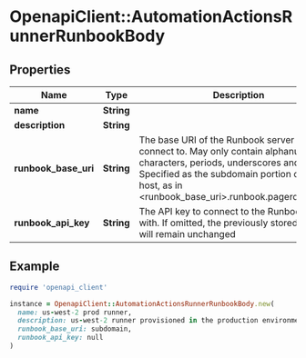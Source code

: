 # OpenapiClient::AutomationActionsRunnerRunbookBody

## Properties

| Name | Type | Description | Notes |
| ---- | ---- | ----------- | ----- |
| **name** | **String** |  | [optional] |
| **description** | **String** |  | [optional] |
| **runbook_base_uri** | **String** | The base URI of the Runbook server to connect to. May only contain alphanumeric characters, periods, underscores and dashes. Specified as the subdomain portion of an RBA host, as in &lt;runbook_base_uri&gt;.runbook.pagerduty.cloud | [optional] |
| **runbook_api_key** | **String** | The API key to connect to the Runbook server with. If omitted, the previously stored value will remain unchanged | [optional] |

## Example

```ruby
require 'openapi_client'

instance = OpenapiClient::AutomationActionsRunnerRunbookBody.new(
  name: us-west-2 prod runner,
  description: us-west-2 runner provisioned in the production environment by the SRE team,
  runbook_base_uri: subdomain,
  runbook_api_key: null
)
```

